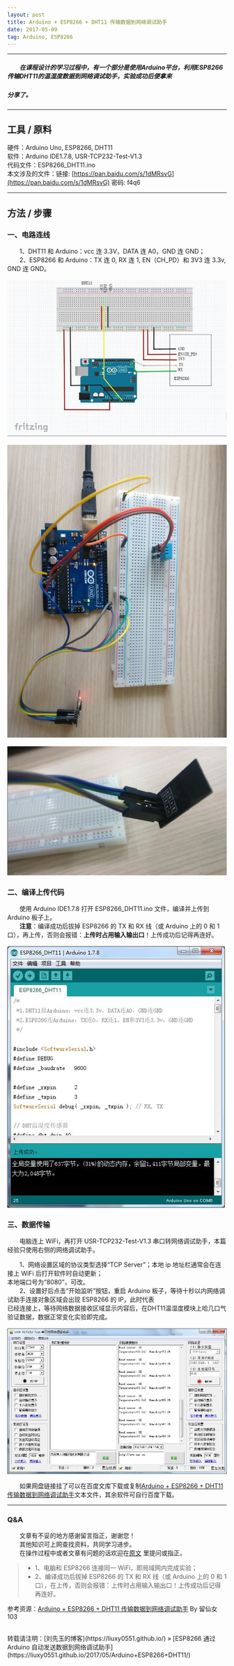 ```yaml
---
layout: post
title: Arduino + ESP8266 + DHT11 传输数据到网络调试助手
date: 2017-05-09
tag: Arduino, ESP8266
---
```


___
##### 　　在课程设计的学习过程中，有一个部分是使用Arduino平台，利用ESP8266传输DHT11的温湿度数据到网络调试助手，实验成功后便拿来  
##### 分享了。

___
## 工具 / 原料  

硬件：Arduino Uno, ESP8266, DHT11  
软件：Arduino IDE1.7.8, USR-TCP232-Test-V1.3  
代码文件：ESP8266_DHT11.ino  
本文涉及的文件：链接: [https://pan.baidu.com/s/1dMRsvG](https://pan.baidu.com/s/1dMRsvG) 密码: f4q6

___
## 方法 / 步骤

### 一、电路连线

　　1、DHT11 和 Arduino：vcc 连 3.3V，DATA 连 A0，GND 连 GND；  
　　2、ESP8266 和 Arduino：TX 连 0, RX 连 1, EN（CH_PD）和 3V3 连 3.3v, GND 连 GND。  
<br>![](/images/posts/Arduino+ESP8266+DHT11/2.1.jpg)<br>
<br>![](/images/posts/Arduino+ESP8266+DHT11/2.4.jpg)<br>
<br>![](/images/posts/Arduino+ESP8266+DHT11/2.5.jpg)<br>

### 二、编译上传代码

　　使用 Arduino IDE1.7.8 打开 ESP8266_DHT11.ino 文件，编译并上传到 Arduino 板子上。  
　　**注意**：编译成功后拔掉 ESP8266 的 TX 和 RX 线（或 Arduino 上的 0 和 1 口），再上传，否则会报错：**上传时占用输入输出口**！上传成功后记得再连好。  
<br>![](/images/posts/Arduino+ESP8266+DHT11/2.2.jpg)<br>

### 三、数据传输

　　电脑连上 WiFi，再打开 USR-TCP232-Test-V1.3 串口转网络调试助手，本篇经验只使用右侧的网络调试助手。  

　　1、网络设置区域的协议类型选择“TCP Server”；本地 ip 地址栏通常会在连接上 WiFi 后打开软件时自动更新；  
本地端口号为“8080”，可改。  
　　2、设置好后点击“开始监听”按钮，重启 Arduino 板子，等待十秒以内网络调试助手连接对象区域会出现 ESP8266 的 IP，此时代表  
已经连接上，等待网络数据接收区域显示内容后，在DHT11温湿度模块上哈几口气验证数据，数据正常变化实验即完成。  
<br>![](/images/posts/Arduino+ESP8266+DHT11/2.3.jpg)<br>

　　如果网盘链接挂了可以在百度文库下载或复制[Arduino + ESP8266 + DHT11 传输数据到网络调试助手](https://wenku.baidu.com/view/ab3db226591b6bd97f192279168884868662b856)文本文件，其余软件可自行百度下载。

___
### Q&A

　　文章有不妥的地方感谢留言指正，谢谢您！  
　　其他知识可上网查找资料，共同学习进步。  
　　在操作过程中或者文章有问题的话欢迎在[原文](https://liuxy0551.github.io/2017/05/Arduino+ESP8266+DHT11/) 里提问或指正。  

>* 1、电脑和 ESP8266 连接同一 WiFi，即局域网内完成实验；
>* 2、编译成功后拔掉 ESP8266 的 TX 和 RX 线（或 Arduino 上的 0 和 1 口），在上传，否则会报错：上传时占用输入输出口！上传成功后记得再连好。


参考资源：[Arduino + ESP8266 + DHT11 传输数据到网络调试助手](https://jingyan.baidu.com/article/3a2f7c2e2a500626aed6117c.html) By 留仙女103

<br>
转载请注明：[刘先玉的博客](https://liuxy0551.github.io/) » [ESP8266 通过 Arduino 自动发送数据到网络调试助手](https://liuxy0551.github.io/2017/05/Arduino+ESP8266+DHT11/)
